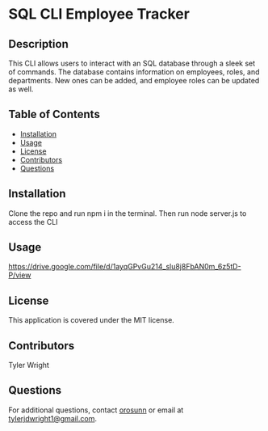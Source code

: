 # SQL CLI Employee Tracker

## Description
This CLI allows users to interact with an SQL database through a sleek set of commands. The database contains information on employees, roles, and departments. New ones can be added, and employee roles can be updated as well.
      
## Table of Contents
- [Installation](#installation)
- [Usage](#usage)
- [License](#license)
- [Contributors](#contributors)
- [Questions](#questions)
      
## Installation
Clone the repo and run npm i in the terminal. Then run node server.js to access the CLI

## Usage
https://drive.google.com/file/d/1ayqGPvGu214_slu8j8FbAN0m_6z5tD-P/view
       
## License
This application is covered under the MIT license.
      
## Contributors
Tyler Wright
      
## Questions
For additional questions, contact [orosunn](https://github.com/orosunn) or email at tylerjdwright1@gmail.com.
